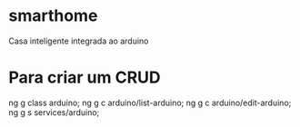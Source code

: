 # smarthome
Casa inteligente integrada ao arduino

# Para criar um CRUD 
ng g class arduino;
ng g c arduino/list-arduino;
ng g c arduino/edit-arduino;
ng g s services/arduino;
